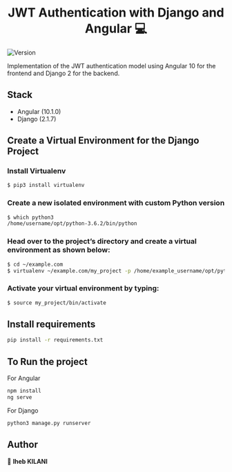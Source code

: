 <h1 align="center">JWT Authentication with Django and Angular 💻</h1>
<p>
  <img alt="Version" src="https://img.shields.io/badge/version-0.0.0-blue.svg?cacheSeconds=2592000" />
</p>

Implementation of the JWT authentication model using Angular 10 for the frontend and Django 2 for the backend.

## Stack
* Angular (10.1.0)
* Django (2.1.7)



## Create a Virtual Environment for the Django Project

###  Install Virtualenv
```sh
$ pip3 install virtualenv
```
### Create a new isolated environment with custom Python version

```sh
$ which python3
/home/username/opt/python-3.6.2/bin/python
```
### Head over to the project’s directory and create a virtual environment as shown below:
```sh
$ cd ~/example.com
$ virtualenv ~/example.com/my_project -p /home/example_username/opt/python-3.6.2/bin/python3
```
### Activate your virtual environment by typing:
```sh
$ source my_project/bin/activate
```

## Install requirements 

```sh
pip install -r requirements.txt
```


## To Run the project
For Angular 
```sh
npm install
ng serve
```
For Django

```sh
python3 manage.py runserver
```

## Author

👤 **Iheb KILANI**
